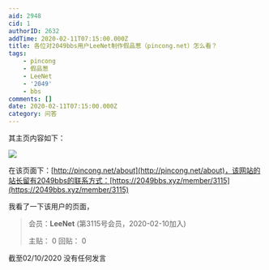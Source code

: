 ```yaml
---
aid: 2948
cid: 1
authorID: 2632
addTime: 2020-02-11T07:15:00.000Z
title: 各位对2049bbs用户LeeNet制作假品葱（pincong.net）怎么看？
tags:
    - pincong
    - 假品葱
    - LeeNet
    - '2049'
    - bbs
comments: []
date: 2020-02-11T07:15:00.000Z
category: 问答
---
```


其主页内容如下：

![](https://i.imgur.com/uKZFZmu.png)

在该页面下：[http://pincong.net/about](http://pincong.net/about)，该网站的站长留有2049bbs的联系方式：[https://2049bbs.xyz/member/3115](https://2049bbs.xyz/member/3115)

我看了一下该用户的页面，

> 会员：**LeeNet** (第3115号会员，2020-02-10加入)
> 
> 主贴： 0 回贴： 0

截至02/10/2020 没有任何发言

